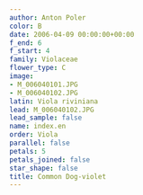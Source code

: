 ```yaml
---
author: Anton Poler
color: B
date: 2006-04-09 00:00:00+00:00
f_end: 6
f_start: 4
family: Violaceae
flower_type: C
image:
- M_006040101.JPG
- M_006040102.JPG
latin: Viola riviniana
lead: M_006040102.JPG
lead_sample: false
name: index.en
order: Viola
parallel: false
petals: 5
petals_joined: false
star_shape: false
title: Common Dog-violet
---
```

